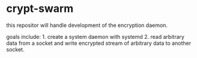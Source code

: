 # crypt-swarm

this repositor will handle development of the encryption daemon.

goals include:
	1. create a system daemon with systemd
	2. read arbitrary data from a socket and write encrypted stream of arbitrary data to another socket.

